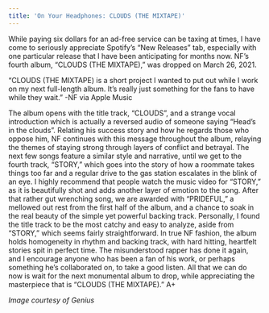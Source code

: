 ```yaml
---
title: 'On Your Headphones: CLOUDS (THE MIXTAPE)'
---
```


While paying six dollars for an ad-free service can be taxing at times, I have come to seriously appreciate Spotify’s “New Releases” tab, especially with one particular release that I have been anticipating for months now. 
NF’s fourth album, “CLOUDS (THE MIXTAPE),” was dropped on March 26, 2021. 

“CLOUDS (THE MIXTAPE) is a short project I wanted to put out while I work on my next full-length album. It’s really just something for the fans to have while they wait.” -NF via Apple Music

The album opens with the title track, “CLOUDS”, and a strange vocal introduction which is actually a reversed audio of someone saying “Head’s in the clouds”. Relating his success story and how he regards those who oppose him, NF continues with this message throughout the album, relaying the themes of staying strong through layers of conflict and betrayal. 
The next few songs feature a similar style and narrative, until we get to the fourth track, “STORY,” which goes into the story of how a roommate takes things too far and a regular drive to the gas station escalates in the blink of an eye. I highly recommend that people watch the music video for “STORY,” as it is beautifully shot and adds another layer of emotion to the song.
After that rather gut wrenching song, we are awarded with “PRIDEFUL,” a mellowed out rest from the first half of the album, and a chance to soak in the real beauty of the simple yet powerful backing track.
Personally, I found the title track to be the most catchy and easy to analyze, aside from “STORY,” which seems fairly straightforward.
In true NF fashion, the album holds homogeneity in rhythm and backing track, with hard hitting, heartfelt stories spit in perfect time. The misunderstood rapper has done it again, and I encourage anyone who has been a fan of his work, or perhaps something he’s collaborated on, to take a good listen. All that we can do now is wait for the next monumental album to drop, while appreciating the masterpiece that is “CLOUDS (THE MIXTAPE).” A+

_Image courtesy of Genius_


